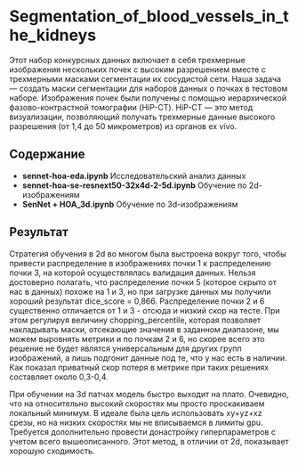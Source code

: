 # Segmentation_of_blood_vessels_in_the_kidneys

Этот набор конкурсных данных включает в себя трехмерные изображения нескольких почек с высоким разрешением вместе с трехмерными масками сегментации их сосудистой сети. 
Наша задача — создать маски сегментации для наборов данных о почках в тестовом наборе.
Изображения почек были получены с помощью иерархической фазово-контрастной томографии (HiP-CT). HiP-CT — это метод визуализации, позволяющий получать трехмерные данные высокого разрешения (от 1,4 до 50 микрометров) из органов ex vivo. 

## Содержание
 - **sennet-hoa-eda.ipynb** Исследовательский анализ данных
 - **sennet-hoa-se-resnext50-32x4d-2-5d.ipynb** Обучение по 2d-изображениям
 - **SenNet + HOA_3d.ipynb** Обучение по 3d-изображениям

## Результат
Стратегия обучения в 2d во многом была выстроена вокруг того, чтобы привести распределение в изображениях почки 1 к распределению почки 3, на которой осуществлялась валидация данных. Нельзя достоверно полагать, что распределение почки 5 (которое скрыто от нас в данных) похоже на 1 и 3, но при загрузке данных мы получили хороший результат dice_score = 0,866. Распределение почки 2 и 6 существенно отличается от 1 и 3 - отсюда и низкий скор на тесте. При этом регулируя величину chopping_percentile, которая позволяет накладывать маски, отсекающие значения в заданном диапазоне, мы можем выровнять метрики и по почкам 2 и 6, но скорее всего  это решение не будет являтся универсальным для других групп изображений, а лишь подгонит данные под те, что у нас есть в наличии. Как показал приватный скор потеря в метрике при таких решениях составляет около 0,3-0,4.

При обучении на 3d патчах модель быстро выходит на плато. Очевидно, что на относительно высокий скоростях мы просто проскакиваем локальный минимум. В идеале была цель использовать xy+yz+xz срезы, но на низких скоростях мы не вписываемся в лимиты gpu. Требуется дололнительно провести донастройку гиперпараметров с учетом всего вышеописанного. Этот метод, в отличии от 2d, показывает хорошую сходимость.
